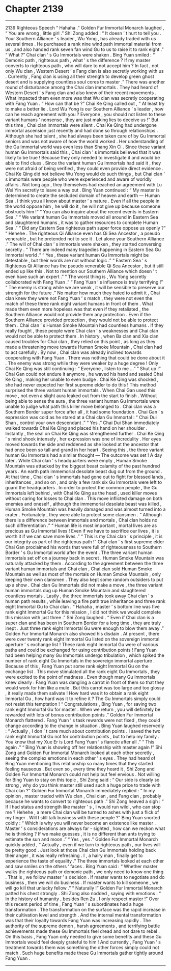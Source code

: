 
# Chapter 2139


---

2139 Righteous Speech “ Hahaha .” Golden Fur Immortal Monarch laughed , “ You are wrong , little girl .” Shi Zong added : “ It doesn ’ t hurt to tell you . Your Southern Alliance ’ s leader , Wu Yong , has already traded with us several times . He purchased a rank nine wind path immortal material from us , and also handed rank seven fan wind Gu to us to raise it to rank eight .”
“ What ?” Chai clan ’ s Gu Immortals were shaken .
Bing Yuan smiled : “ Demonic path , righteous path , what ’ s the difference ? If my master converts to righteous path , who will dare to not accept him ? In fact , not only Wu clan , Western Desert ’ s Fang clan is also secretly working with us . Currently , Fang clan is using all their strength to develop green ghost desert and is supplying countless soul cores to master .”
There was another round of disturbance among the Chai clan immortals .
They had heard of Western Desert ’ s Fang clan and also knew of their recent movements . What impacted them even more was that Wu clan was secretly cooperating with Fang Yuan .
“ How can that be ?” Chai Ke Qing called out , “ At least try to make a better lie . Lord Wu Yong is our Southern Alliance ’ s leader , how can he reach agreement with you ? Everyone , you should not listen to these variant humans ’ nonsense , they are just making lies to deceive us !”
But this time , Chai clan immortals were silent .
Chai Ke Qing had undergone immortal ascension just recently and had done so through relationships . Although she had talent , she had always been taken care of by Gu Immortal seniors and was not aware of how the world worked .
Her understanding of the Gu Immortal world was even less than Shang Xin Ci .
Since these variant human Gu Immortals said this , Chai clan ’ s immortals believed that it was likely to be true !
Because they only needed to investigate it and would be able to find clues .
Since the variant human Gu Immortals had said it , they were not afraid of being verified , they could even provide direct evidence .
Chai Ke Qing did not believe Wu Yong would do such things , but Chai clan ’ s immortals were people who were experienced and aware of worldly affairs . Not long ago , they themselves had reached an agreement with Lu Wei Yin secretly to leave a way out .
Bing Yuan continued : “ My master is determined to create the secluded domain of heaven and earth — Human Sea . I think you all know about master ’ s nature . Even if all the people in the world oppose him , he will do it , he will not give up because someone obstructs him !”
“ You can also inquire about the recent events in Eastern Sea .”
“ We variant human Gu Immortals moved all around in Eastern Sea and slaughtered humans , it was to gather resources to complete Human Sea .”
“ Did any Eastern Sea righteous path super force oppose us openly ?”
“ Hehehe . The righteous Qi Alliance even has Qi Sea Ancestor , a pseudo venerable , but he pretended not to see it . Let alone your Southern Alliance .”
The will of Chai clan ’ s immortals were shaken , they started conversing secretly .
“ There are indeed many tragedies happening in Eastern Sea Gu Immortal world .”
“ Yes , these variant human Gu Immortals might be detestable , but their words are not without logic .”
“ Eastern Sea ’ s Righteous Qi Alliance has the pseudo venerable Qi Sea Ancestor , but it still ended up like this . Not to mention our Southern Alliance which doesn ’ t even have such an expert .”
“ The worst thing is , Wu Yong secretly collaborated with Fang Yuan .”
“ Fang Yuan ’ s influence is truly terrifying !”
“ The enemy is strong while we are weak , it will be sensible to preserve our strength for the future .”
No matter how much they hated to admit it , Chai clan knew they were not Fang Yuan ’ s match , they were not even the match of these three rank eight variant humans in front of them . What made them even more hopeless was that even if they retaliated , the Southern Alliance would not provide them any protection . Even if the Southern Alliance provided protection , they would not be able to protect them .
Chai clan ’ s Human Smoke Mountain had countless humans .
If they really fought , these people were Chai clan ’ s weaknesses and Chai clan would not be able to protect them .
In history , when Ba clan and Xia clan caused troubles for Chai clan , they relied on this point , as long as they made a threatening move towards Human Smoke Mountain , Chai clan had to act carefully .
By now , Chai clan was already inclined towards cooperating with Fang Yuan .
There was nothing that could be done about it .
The enemy was strong while they were weaker by a huge degree !
Only Chai Ke Qing was still continuing : “ Everyone , listen to me …”
“ Shut up !” Chai Gan could not endure it anymore , he waved his hand and sealed Chai Ke Qing , making her unable to even budge .
Chai Ke Qing was shocked , she had never expected her first supreme elder to do this !
This method surprised the three variant human immortals .
When Chai Gan used this move , not even a slight aura leaked out from the start to finish .
Without being able to sense the aura , the three variant human Gu Immortals were unable to judge what path this killer move belonged to .
Chai clan was a Southern Border super force after all , it had some foundation .
Chai Gan ’ s expression was cold as he stared at a Chai clan Gu Immortal : “ Chai Dui Shan , control your own descendant .”
“ Yes .” Chai Dui Shan immediately walked towards Chai Ke Qing and placed his hand on her shoulder .
Instantly , the seal on Chai Ke Qing was strengthened further .
Chai Ke Qing ’ s mind shook intensely , her expression was one of incredulity . Her eyes moved towards the side and reddened as she looked at the ancestor that had once been so tall and grand in her heart .
Seeing this , the three variant human Gu Immortals had a similar thought —
The outcome was set !
A day later .
While Chai clan ’ s headquarters were empty , Human Smoke Mountain was attacked by the biggest beast calamity of the past hundred years . An earth path immemorial desolate beast dug out from the ground .
At that time , Chai clan ’ s immortals had gone out to fight for blessed lands , inheritances , and so on , and only a few rank six Gu Immortals were left to guard the headquarters .
In order to protect the common people , the Gu Immortals left behind , with Chai Ke Qing as the head , used killer moves without caring for losses to Chai clan .
This move inflicted damage on both enemies and oneself , although the immemorial desolate beast was killed , Human Smoke Mountain was heavily damaged and was almost turned into a crater .
Fortunately , they were able to protect some clansmen .
“ Although there is a difference between immortals and mortals , Chai clan holds no such differentiation .”
“ Human life is most important , mortal lives are as precious as Gu Immortal lives ! Even if we have to sacrifice our lives , it is worth it if we can save more lives .”
“ This is my Chai clan ’ s principle , it is our integrity as part of the righteous path !”
Chai clan ’ s first supreme elder Chai Gan proclaimed his words that were full of righteousness to Southern Border ’ s Gu Immortal world after the event .
The three variant human immortals set off on a journey back in secret .
Human Smoke Mountain was naturally attacked by them .
According to the agreement between the three variant human immortals and Chai clan , Chai clan sold Human Smoke Mountain as well as most of the mortals on Human Smoke Mountain , only keeping their own clansmen . They also kept some random outsiders to put up a show .
Chai clan Gu Immortals did not make a move , the three variant human immortals dug up Human Smoke Mountain and slaughtered countless mortals .
Lastly , the three immortals took away Chai clan ’ s human path results , while leaving a fire path true inheritance and three rank eight Immortal Gu to Chai clan .
“ Hahaha , master ’ s bottom line was five rank eight Immortal Gu for this mission , I did not think we would complete this mission with just three .” Shi Zong laughed .
“ Even if Chai clan is a super clan and has been in Southern Border for a long time , they are truly inept . Just three rank eight Immortal Gu were enough to blow them away .” Golden Fur Immortal Monarch also showed his disdain .
At present , there were over twenty rank eight Immortal Gu listed on the sovereign immortal aperture ’ s exchange list !
These rank eight Immortal Gu were of various paths and could be exchanged for using contribution points !
Fang Yuan had been helping many Gu Immortals undergo tribulation , which spiked the number of rank eight Gu Immortals in the sovereign immortal aperture . Because of this , Fang Yuan put some rank eight Immortal Gu on the exchange list .
This move stimulated all the rank eight Gu Immortals , they were excited to the point of madness .
Even though many Gu Immortals knew clearly : Fang Yuan was dangling a carrot in front of them so that they would work for him like a mule .
But this carrot was too large and too glossy , it really made them salivate !
How hard was it to obtain a rank eight Immortal Gu , how hard was it to refine it ?
The Gu Immortals simply could not resist this temptation !
“ Congratulations , Bing Yuan , for saving two rank eight Immortal Gu for master . When we return , you will definitely be rewarded with lots of bonus contribution points .” Golden Fur Immortal Monarch flattered .
Fang Yuan ’ s task rewards were not fixed , they could change according to the change in situation .
Bing Yuan laughed reservedly : “ Actually , I don ’ t care much about contribution points . I saved the two rank eight Immortal Gu not for contribution points , but to help my family . You know that my Xue Er is Lord Fang Yuan ’ s fiancée after all .”
“ This again .”
“ Bing Yuan is showing off her relationship with master again !”
Shi Zong and Golden Fur Immortal Monarch looked at each other secretly , seeing the complex emotions in each other ’ s eyes .
They had heard of Bing Yuan mentioning this relationship so many times that they started feeling nauseous . But even so , every time they heard it , Shi Zong and Golden Fur Immortal Monarch could not help but feel envious .
Not willing for Bing Yuan to stay on this topic , Shi Zong said : “ Our side is clearly so strong , why do you think master still used such a huge price to trade with Chai clan ?”
Golden Fur Immortal Monarch immediately replied : “ In my opinion , master traded with Wu clan , Chai clan , and Fang clan , probably because he wants to convert to righteous path .”
Shi Zong heaved a sigh : “ If I had status and strength like master ’ s , I would run wild , who can stop me ? Hehehe , a mere Chai clan will be turned to ashes with just a flick of my finger . Will I still talk business with these people ?”
Bing Yuan snorted coldly : “ Which is why you will never become an existence like master . Master ’ s considerations are always far - sighted , how can we reckon what he is thinking ? If we make guesses , it is no different than ants trying to estimate the sun and moon .”
“ Yes , yes .” Golden Fur Immortal Monarch quickly added , “ Actually , even if we turn to righteous path , our lives will be pretty good . Just look at those Chai clan Gu Immortals holding back their anger , it was really refreshing . I , a hairy man , finally get to experience the taste of equality .”
The three immortals looked at each other and saw smiles on the others ’ faces .
Bing Yuan said : “ Whether master walks the righteous path or demonic path , we only need to know one thing . That is , we follow master ’ s decision . If master wants to negotiate and do business , then we will do business . If master wants to kill someone , we will go kill that unlucky fellow .”
“ Naturally !” Golden Fur Immortal Monarch patted his chest strongly .
Shi Zong also nodded , saying with emotions : “ In the history of humanity , besides Ren Zu , I only respect master !”
Over this recent period of time , Fang Yuan ’ s subordinates had a huge transformation .
The transformation on the surface was the rapid increase in their cultivation level and strength . And the internal mental transformation was that their loyalty towards Fang Yuan was increasing rapidly .
The authority of the supreme demon , harsh agreements , and terrifying battle achievements made these Gu Immortals feel dread and not dare to rebel . On this basis , Fang Yuan only needed to give some benefits and these Gu Immortals would feel deeply grateful to him !
And currently , Fang Yuan ’ s treatment towards them was something the other forces simply could not match .
Such huge benefits made these Gu Immortals gather tightly around Fang Yuan .

---

